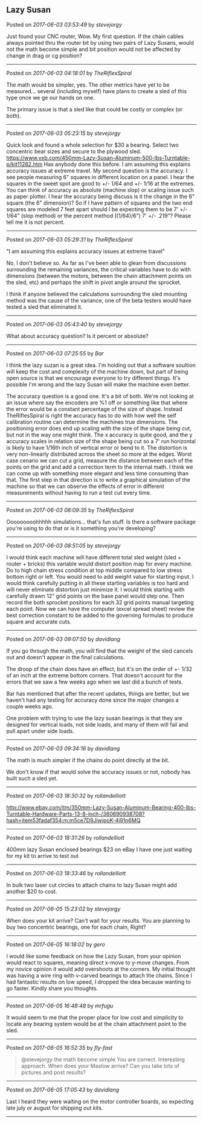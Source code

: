 ## Lazy Susan
Posted on *2017-06-03 03:53:49* by *stevejorgy*

Just found your CNC router, Wow.
My first question.
If the chain cables always pointed thru the router bit by using two pairs of Lazy Susans, would not the math become simple and bit position would not be affected by change in drag or cg position?

---

Posted on *2017-06-03 04:18:01* by *TheRiflesSpiral*

The math would be simpler, yes. The other metrics have yet to be measured... several (including myself) have plans to create a sled of this type once we ge our hands on one.

The primary issue is that a sled like that could be costly or complex (or both).

---

Posted on *2017-06-03 05:23:15* by *stevejorgy*

Quick look and found a whole selection for $30 a bearing. Select two concentric bear sizes and secure to the plywood sled.  
https://www.vxb.com/450mm-Lazy-Susan-Aluminum-500-lbs-Turntable-p/kit11282.htm
Has anybody done this before.  I am assuming this explains accuracy issues at extreme travel.  My second question is the accuracy.
I see people measuring 6" squares in different location on a panel.
I hear the squares in the sweet spot are good to +/-  1/64 and +/- 1/16 at the extremes. You can think of accuracy as absolute (machine slop) or scaling issue such as paper plotter. I hear the accuracy being discuss is it the change in the 6" square (the 6" dimension)? So if I have pattern of squares and the two end squares are modeled 7 feet apart should I be expecting them to be 7' +/- 1/64" (slop method) or the percent method ((1/64)/6") 7' +/- .219"? Please tell me it is not percent.

---

Posted on *2017-06-03 05:29:31* by *TheRiflesSpiral*

"I am assuming this explains accuracy issues at extreme travel"

No, I don't believe so. As far as I've been able to glean from discussions surrounding the remaining variances, the critical variables have to do with dimensions (between the motors, between the chain attachment points on the sled, etc) and perhaps the shift in pivot angle around the sprocket.

I think if anyone believed the calculations surrounding the sled mounting method was the cause of the variance, one of the beta testers would have tested a sled that eliminated it.

---

Posted on *2017-06-03 05:43:40* by *stevejorgy*

What about accuracy question? Is it percent or absolute?

---

Posted on *2017-06-03 07:25:55* by *Bar*

I think the lazy suzan is a great idea. I'm holding out that a software soultion will keep the cost and complexity of the machine down, but part of being open source is that we encourage everyone to try different things. It's possible I'm wrong and the lazy Susan will make the machine even better.

The accuracy question is a good one. It's a bit of both. We're not looking at an issue where say the encoders are %1 off or something like that where the error would be a constant percentage of the size of shape. Instead TheRiflesSpiral is right the accuracy has to do with how well the self calibration routine can determine the machines true dimensions. The positioning error does end up scaling with the size of the shape being cut, but not in the way one might think. The x accuracy is quite good, and the y accuracy scales in relation size of the shape being cut so a 7' run horizontal is likely to have 1/16th inch of vertical error or bend to it. The distortion is very non-linearly distributed across the sheet so more at the edges. Worst case cenario we can cut a grid, measure  the distance between each of the points on the grid and add a correction term to the internal math. I think we can come up with something more elegant and less time consuming than that. The first step in that direction is to write a graphical simulation of the machine so that we can observe the effects of error in different measurements without having to run a test cut every time.

---

Posted on *2017-06-03 08:09:35* by *TheRiflesSpiral*

Ooooooooohhhhh simulations... that's fun stuff. Is there a software package you're using to do that or is it something you're developing?

---

Posted on *2017-06-03 08:51:05* by *stevejorgy*

I would think each machine will have different total sled weight (sled + router + bricks) this variable would distort position map for every machine. Do to high chain stress condition at top middle compared to low stress bottom right or left. You would need to add weight value for starting input. I would think carefully putting in all these starting variables is too hard and will never eliminate distortion just minimize it. I would think starting with carefully drawn 12" grid points on the base panel would step one. Then record the both sprocket positions for each 32 grid points manual targeting each point. Now we can have the computer (excel spread sheet) review the best correction constant to be added to the governing formulas to produce square and accurate cuts.

---

Posted on *2017-06-03 09:07:50* by *davidlang*

If you go through the math, you will find that the weight of the sled cancels out and doesn't appear in the final calculations.

The droop of the chain does have an effect, but it's on the order of +- 1/32 of an inch at the extreme bottom corners. That doesn't account for the errors that we saw a few weeks ago when we last did a bunch of tests.

Bar has mentioned that after the recent updates, things are better, but we haven't had any testing for accuracy done since the major changes a couple weeks ago.

One problem with trying to use the lazy susan bearings is that they are designed for vertical loads, not side loads, and many of them will fail and pull apart under side loads.

---

Posted on *2017-06-03 09:34:16* by *davidlang*

The math is much simpler if the chains do point directly at the bit.

We don't know if that would solve the accuracy issues or not, nobody has built such a sled yet.

---

Posted on *2017-06-03 18:30:32* by *rollandelliott*

http://www.ebay.com/itm/350mm-Lazy-Susan-Aluminum-Bearing-400-lbs-Turntable-Hardware-Parts-13-8-inch-/360690938708?hash=item53fadaf354:m:m5ce7D9JjwipoK-4j91n6MQ

---

Posted on *2017-06-03 18:31:26* by *rollandelliott*

400mm lazy Susan enclosed bearings $23 on eBay I have one just waiting for my kit to arrive to test out

---

Posted on *2017-06-03 18:33:46* by *rollandelliott*

In bulk two laser cut circles to attach chains to lazy Susan might add another $20 to cost.

---

Posted on *2017-06-05 15:23:02* by *stevejorgy*

When does your kit arrive?  Can't wait for your results. You are planning to buy two concentric bearings, one for each chain, Right?

---

Posted on *2017-06-05 16:18:02* by *gero*

I would like some feedback on how the Lazy Susan, from your opinion would react to squares, meaning direct x-move to y-move changes. From my novice opinion it would add overshoots at the corners. My initial thought was having a wire ring with v-carved bearings to attach the chains. Since I had fantastic results on low speed, I dropped the idea because wanting to go faster. Kindly share you thoughts.

---

Posted on *2017-06-05 16:48:48* by *mrfugu*

It would seem to me that the proper place for low cost and simplicity to locate any bearing system would be at the chain attachment point to the sled.

---

Posted on *2017-06-05 16:52:35* by *fly-fast*

> @stevejorgy
> the math become simple
You are correct.  Interesting approach.  When does your Maslow arrive?  Can you take lots of pictures and post results?

---

Posted on *2017-06-05 17:05:43* by *davidlang*

Last I heard they were waiting on the motor controller boards, so expecting late july or august for shipping out kits.

---

